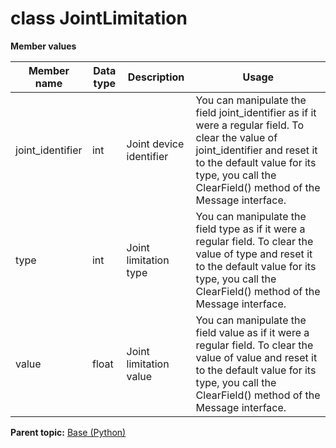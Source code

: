 # class JointLimitation

 **Member values** 

|Member name|Data type|Description|Usage|
|-----------|---------|-----------|-----|
|joint\_identifier|int|Joint device identifier|You can manipulate the field joint\_identifier as if it were a regular field. To clear the value of joint\_identifier and reset it to the default value for its type, you call the ClearField\(\) method of the Message interface.|
|type|int|Joint limitation type|You can manipulate the field type as if it were a regular field. To clear the value of type and reset it to the default value for its type, you call the ClearField\(\) method of the Message interface.|
|value|float|Joint limitation value|You can manipulate the field value as if it were a regular field. To clear the value of value and reset it to the default value for its type, you call the ClearField\(\) method of the Message interface.|

**Parent topic:** [Base \(Python\)](../../summary_pages/Base.md)

